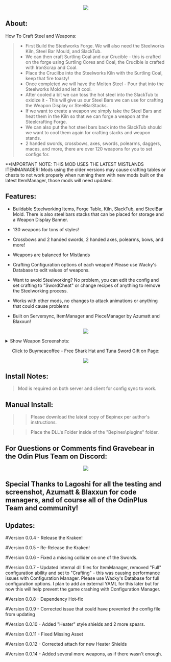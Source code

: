 
</p>

<p align="center">

<img src="https://cdn.discordapp.com/attachments/1002971376551989369/1046227393825755196/steelworksheader.png">

</p>

<h2>  About: </h2>

How To Craft Steel and Weapons: 

>* First Build the Steelworks Forge. We will also need the Steelworks Kiln, Steel Bar Mould, and SlackTub.
>* We can then craft Surtling Coal and our Crucible - this is crafted on the forge using Surtling Cores and Coal, the Crucible is crafted with IronScrap and Coal.
>* Place the Crucilbe into the Steelworks Kiln with the Surtling Coal, keep that fire toasty!
>* Once completed we will have the Molten Steel - Pour that into the Steelworks Mold and let it cool.
>* After cooled a bit we can toss the hot steel into the SlackTub to oxidize it - This will give us our Steel Bars we can use for crafting the Weapon Display or SteelBarStacks.
>* If we want to create a weapon we simply take the Steel Bars and heat them in the Kiln so that we can forge a weapon at the Steelcrafting Forge.
>* We can also put the hot steel bars back into the SlackTub should we want to cool them again for crafting stacks and weapon stands.
>* 2 handed swords, crossbows, axes, swords, polearms, daggers, maces, and more, there are over 120 weapons for you to set configs for.


**IMPORTANT NOTE: THIS MOD USES THE LATEST MISTLANDS ITEMMANAGER! Mods using the older versions may cause crafting tables or chests to not work properly when running them with new mods built on the latest ItemManager, those mods will need updated.


<h2>  Features:</h2>

- Buildable Steelworking Items, Forge Table, Kiln, SlackTub, and SteelBar Mold. There is also steel bars stacks that can be placed for storage and a Weapon Display Banner.

- 130 weapons for tons of styles!

- Crossbows and 2 handed swords, 2 handed axes, polearms, bows, and more!

- Weapons are balanced for Mistlands

- Crafting Configuration options of each weapon! Please use Wacky's Database to edit values of weapons.

- Want to avoid Steelworking? No problem, you can edit the config and set crafting to "SwordCheat" or change recipes of anything to remove the Steelworking process.

- Works with other mods, no changes to attack animations or anything that could cause problems

- Built on Serversync, ItemManager and PieceManager by Azumatt and Blaxxun!


<p align="center">

<p align="center"><img src="https://cdn.discordapp.com/attachments/1002971376551989369/1046227393511165952/tableheader.png"></p>



<details><summary>Show Weapon Screenshots:</summary>


<p align="center"><img src="https://cdn.discordapp.com/attachments/1021774386753196122/1051503255647170570/image.png"></p>

<p align="center"><img src="https://cdn.discordapp.com/attachments/1021774386753196122/1050963211815497769/image.png"></p>

<p align="center"><img src="https://cdn.discordapp.com/attachments/1021774386753196122/1050963212125864047/image.png"></p>

<p align="center"><img src="https://cdn.discordapp.com/attachments/1021774386753196122/1050963259236298812/image.png"></p>

<p align="center"><img src="https://cdn.discordapp.com/attachments/1021774386753196122/1050963259559256124/image.png"></p>

<p align="center"><img src="https://cdn.discordapp.com/attachments/1021774386753196122/1050966100583665804/image.png"></p>

</details>


<p align="center">Click to Buymeacoffee - Free Shark Hat and Tuna Sword Gift on Page:</p>

<p align="center"><a href="https://www.buymeacoffee.com/Gravebear"><img src="https://cdn.discordapp.com/attachments/1002971376551989369/1038591260723789824/GBSupporter.png"></a></p>



<h2>  Install Notes: </h2>

>Mod is required on both server and client for config sync to work.

<h2> Manual Install: </h2>

>>Please download the latest copy of Bepinex per author's instructions.

>>Place the DLL's Folder inside of the "Bepinex\plugins\" folder.

<p>

<p align="center"><h2>For Questions or Comments find Gravebear in the Odin Plus Team on Discord:</h2></p>

<p align="center"><a href="https://discord.gg/mbkPcvu9ax"><img src="https://i.imgur.com/Ji3u63C.png"></a></p>

<h2>Special Thanks to Lagoshi for all the testing and screenshot, Azumatt & Blaxxun for code managers, and of course all of the OdinPlus Team and community!

<h2> Updates: </h2>

#Version 0.0.4 - 
 Release the Kraken!

#Version 0.0.5 - 
 Re-Release the Kraken!
 
#Version 0.0.6 - 
Fixed a missing collider on one of the Swords.
 
#Version 0.0.7 - 
Updated internal dll files for ItemManager, removed "Full" configuration ability and set to "Crafting" - this was causing performance issues with Configuration Manager. Please use Wacky's Database for full configuration options. I plan to add an external YAML for this later but for now this will help prevent the game crashing with Configuration Manager.

#Version 0.0.8 - 
Dependency Hot-fix

#Version 0.0.9 - 
Corrected issue that could have prevented the config file from updating 

#Version 0.0.10 - 
Added "Heater" style shields and 2 more spears.

#Version 0.0.11 - 
Fixed Missing Asset

#Version 0.0.12 - 
Corrected attach for new Heater Shields

#Version 0.0.14 - 
Added several more weapons, as if there wasn't enough.